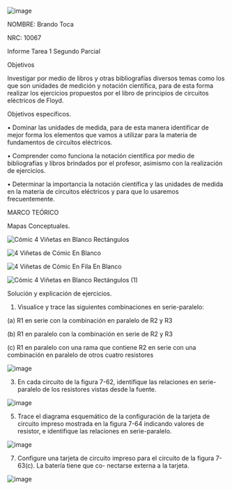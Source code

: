 ![image](https://user-images.githubusercontent.com/117947312/207753886-946326de-a654-41cb-ae89-99a36d496f2a.png)

NOMBRE: Brando Toca

NRC: 10067

Informe Tarea 1 Segundo Parcial

Objetivos

Investigar por medio de libros y otras bibliografías diversos temas como los que son unidades de medición y notación científica, para de esta forma realizar los ejercicios propuestos por el libro de principios de circuitos eléctricos de Floyd.

Objetivos específicos.

• Dominar las unidades de medida, para de esta manera identificar de mejor forma los elementos que vamos a utilizar para la materia de fundamentos de circuitos eléctricos.

• Comprender como funciona la notación científica por medio de bibliografías y libros brindados por el profesor, asimismo con la realización de ejercicios.

• Determinar la importancia la notación científica y las unidades de medida en la materia de circuitos eléctricos y para que lo usaremos frecuentemente.

MARCO TEÓRICO

Mapas Conceptuales.

![Cómic 4 Viñetas  en Blanco Rectángulos](https://user-images.githubusercontent.com/117947312/207766314-3e2ce1c0-7e50-4b52-9dca-ea2f80702a8d.png)

![4 Viñetas de Cómic En Blanco](https://user-images.githubusercontent.com/117947312/207766346-37a5b52f-404d-4b1e-9ad4-68acd4cfee6f.png)

![4 Viñetas de Cómic En Fila En Blanco](https://user-images.githubusercontent.com/117947312/207766423-38c45519-e248-45a3-ae68-636c29e09725.png)

![Cómic 4 Viñetas  en Blanco Rectángulos (1)](https://user-images.githubusercontent.com/117947312/207766437-4b8812ae-aa09-45d8-b04a-6b41e6b6fc02.png)

Solución y explicación de ejercicios.

1. Visualice y trace las siguientes combinaciones en serie-paralelo:

(a) R1 en serie con la combinación en paralelo de R2 y R3

(b) R1 en paralelo con la combinación en serie de R2 y R3

(c) R1 en paralelo con una rama que contiene R2 en serie con una combinación en paralelo de otros
cuatro resistores

![image](https://user-images.githubusercontent.com/117947312/207767741-25c64bb6-5da8-4e54-b2c9-e6be7e198501.png)

3. En cada circuito de la figura 7-62, identifique las relaciones en serie-paralelo de los resistores vistas
desde la fuente.

![image](https://user-images.githubusercontent.com/117947312/207769650-10b21143-4dbf-4503-998d-3456b0f1c7e7.png)

5. Trace el diagrama esquemático de la configuración de la tarjeta de circuito impreso mostrada en la figura 7-64 indicando valores de resistor, e identifique las relaciones en serie-paralelo.

![image](https://user-images.githubusercontent.com/117947312/207769845-7a5e2869-bba0-47c8-911b-e94126cd811b.png)

7. Configure una tarjeta de circuito impreso para el circuito de la figura 7-63(c). La batería tiene que co-
nectarse externa a la tarjeta.

![image](https://user-images.githubusercontent.com/117947312/207769938-d2de5f4f-a9f7-424d-b393-ed12853fe3dc.png)

